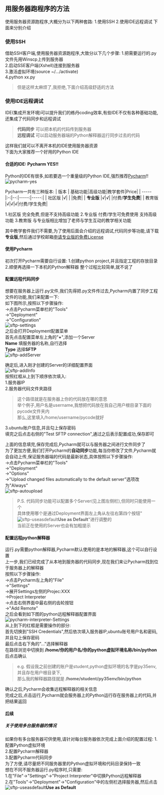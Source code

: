 ## 用服务器跑程序的方法

使用服务器资源跑程序,大概分为以下两种套路:
1.使用SSH
2.使用IDE远程调试
下面来分别介绍

### 使用SSH
借助SSH客户端,使用服务器资源跑程序,大致分以下几个步骤:
1.把需要运行的.py文件先用Winscp上传到服务器  
2.启动SSE客户端(Xshell)连接到服务器  
3.激活虚拟环境(source ~/.../activate)  
4.python xx.py  

>但是这样太麻烦了,我拒绝,下面介绍高级舒适的方法  


### 使用IDE远程调试
IDE(集成开发环境)可以提升我们的~~炼丹~~coding效率,有些IDE不仅有各种基础功能,还集成了代码同步和远程调试  
>**代码同步** 可以把本机的代码传到服务器  
**远程调试** 可以启动服务器端的Python解释器运行同步过去的代码  

这样我们就可以不离开本机的IDE使用服务器资源  
下面为大家推荐一个好用的Python IDE  


#### 合适的IDE: Pycharm YES!!

Python的IDE有很多,如若要选一个重量级的Python IDE,强烈推荐[Pycharm](http://www.jetbrains.com/pycharm/download/#section=windows)!!  
![pycharm-yes](../../img/page1/pycharm-yes.jpg)

Pycharm一共有三种版本:
| 版本  | 基础功能|高级功能|教学套件|Price|
| -----|:-:|--:|-----:|-----:|
| 社区版 |√| | |免费|
| **专业版** |√|√| |付费/**学生免费**|
| 教育版 |√|√|√|付费/学生免费|

1.社区版 完全免费,但是不支持高级功能
2.专业版 付费/学生可免费使用 支持高级功能
3.教育版 与专业版相比增加了老师与学生互动的教学相关功能

其中教学套件我们不需要,为了使用后面会介绍的远程调试,代码同步等功能,请下载**专业版**,然后通过学校邮箱[申请专业版的免费License ](http://www.jetbrains.com/student/)



#### 使用Pycharm

初次打开Pycharm需要自行设置:
1.创建python project,并且指定工程的存放目录  
2.顺便再选择一下本机的Python解释器
整个过程比较简单,就不说了



#### 配置远程代码同步
想要在服务器上运行.py文件,我们先得把.py文件传过去,Pycharm内置了同步工程文件的功能,我们来配置一下:  
如下图所示,按照以下步骤操作:  
->点击Pycharm菜单栏的"Tools"  
->"Deployment"  
->"Configuration"  
![sftp-settings](../../img/page1/sftp-settings.png)  
之后会打开Deployment配置菜单  
首先点击配置菜单左上角的"**+**",添加一个Server  
**Name** 填服务器的名称,自行选择  
**Type** 选择**SFTP**  
![sftp-addServer](../../img/page1/sftp-addServer.png)  

确定后,进入刚才创建的Server的详细配置界面  
![sftp-addInfo](../../img/page1/sftp-addInfo.png)  
按照红框从上到下顺序依次填入:  
1.服务器IP  
2.服务器代码文件夹路径  
> 这个路径就是在服务器上你的代码放在哪的意思  
举个例子,用户名是username,我想把代码放在我自己用户根目录下面的pycode文件夹内  
那么,这里填入/home/username/pycode就好  

3.ubuntu账户信息,并且勾上保存密码  
填完之后点击右侧的"Test SFTP connection",通过之后表示配置成功,保存即可  

上面的信息填完,保存完成后,Pycharm就可以与服务器之间进行文件同步了  
为了更加方便,我们打开Pycharm的**自动同步**功能,每当你修改了文件,Pycharm就会自动上传,保证服务器端的代码是最新状态,具体按照以下步骤操作:  
->点击Pycharm菜单栏的"Tools"  
->"Deployment"  
->"Options"  
->"Upload changed files automatically to the default server"选项改为"Always"  
![sftp-autoupload](../../img/page1/sftp-autoupload.png)  


>P.S.
代码同步功能可以配置多个Server(见上图左侧栏),但同时只能使用一个  
具体使用哪个是通过Deployment界面左上角从左往右第四个按钮"![sftp-useasdefault](../../img/page1/sftp-useasdefault.png)**Use as Default**"进行调整的  
当前正在使用的Server也会有加粗提示


#### 配置远程python解释器
运行.py需要python解释器,Pycharm默认使用的是本地的解释器,这个可以自行设置  
上一步,我们已经完成了从本地到服务器的代码同步,现在我们来让Pycharm找到位于服务器上的解释器  
按照以下步骤操作:  
->点击Pycharm左上角的"File"  
->"Settings"  
->展开Settings左侧的Projec:XXX  
->Project Interpreter  
->点击右侧界面中最右侧的齿轮按钮  
->"Add Remote"  
之后会看到如下图的python远程解释器配置界面  
![pycharm-interpreter-Settings](../../img/page1/pycharm-interpreter.png)  
从上到下的红框是需要操作的部分:  
首先切换到"SSH Credentials",然后依次填入服务器IP,ubuntu账号用户名和密码,并且勾上保存密码  
最后点击右下角的"..."选择解释器  
在路径浏览中切换到 **/home/你的用户名/你的python虚拟环境名称/bin/python** 后点击确认  
>e.g.
假设我之前创建的账户是student,python虚拟环境的名字是py35env,并且存在用户根目录下,  
那么我的解释器路径就是 **/home/student/py35env/bin/python**  

确认之后,Pycharm会收集远程解释器的相关信息  
完成之后,点击运行,Pycharm就会服务器上的Python运行存在服务器上的代码,并把结果返回  

#### 后续

##### 关于使用多台服务器的情况
如果你有多台服务器可供使用,请针对每台服务器依次完成上面介绍的配置过程:
1.配置Python虚拟环境  
2.配置Pycharm解释器  
3.配置Pycharm代码同步  
为了方便,请尽量把不同服务器里的Python虚拟环境和代码目录保持一致  
想在不同不服务器运行.py程序时,只需要:  
1.在"File"->"Settings"->"Project Interpreter"中切换Python远程解释器  
2.在"Tools"->"Deployment"->"Configuration"中的左侧栏选择服务器,然后点击![sftp-useasdefault](../../img/page1/sftp-useasdefault.png)**Use as Default**
